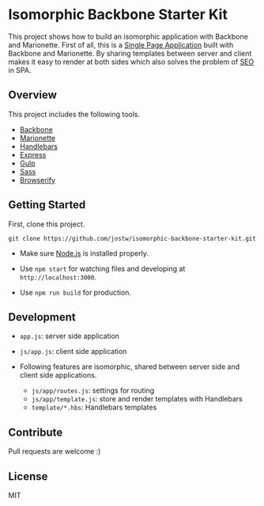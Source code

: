 # Isomorphic Backbone Starter Kit

This project shows how to build an isomorphic application with Backbone and Marionette.
First of all, this is a [Single Page Application](https://en.wikipedia.org/wiki/Single-page_application
) built with Backbone and Marionette.
By sharing templates between server and client makes it easy to render at both sides which also solves the problem of [SEO](https://en.wikipedia.org/wiki/Search_engine_optimization) in SPA.

## Overview

This project includes the following tools.

- [Backbone](http://backbonejs.org/)
- [Marionette](http://marionettejs.com/)
- [Handlebars](http://handlebarsjs.com/)
- [Express](http://expressjs.com/)
- [Gulp](http://gulpjs.com/)
- [Sass](http://sass-lang.com/)
- [Browserify](http://browserify.org/)

## Getting Started

First, clone this project.

```
git clone https://github.com/jostw/isomorphic-backbone-starter-kit.git
```

- Make sure [Node.js](https://nodejs.org/) is installed properly.

- Use ` npm start ` for watching files and developing at ` http://localhost:3000 `.

- Use ` npm run build ` for production.

## Development

- ` app.js `: server side application
- ` js/app.js `: client side application

- Following features are isomorphic, shared between server side and client side applications.
    - ` js/app/routes.js `: settings for routing
    - ` js/app/template.js `: store and render templates with Handlebars
    - ` template/*.hbs `: Handlebars templates

## Contribute

Pull requests are welcome :)

## License

MIT
